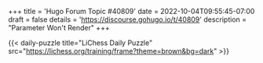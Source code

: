 +++
title = 'Hugo Forum Topic #40809'
date = 2022-10-04T09:55:45-07:00
draft = false
details = 'https://discourse.gohugo.io/t/40809'
description = "Parameter Won't Render"
+++

{{< daily-puzzle title="LiChess Daily Puzzle" src="https://lichess.org/training/frame?theme=brown&bg=dark" >}}
